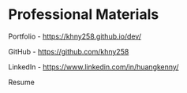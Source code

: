 # Professional Materials

Portfolio - https://khny258.github.io/dev/

GitHub - https://github.com/khny258

LinkedIn - https://www.linkedin.com/in/huangkenny/

Resume
